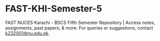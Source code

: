 # FAST-KHI-Semester-5
FAST NUCES Karachi - BSCS Fifth Semester Repository | Access notes, assignments, past papers, &amp; more. For queries or suggestions, contact k232001@nu.edu.pk. 
